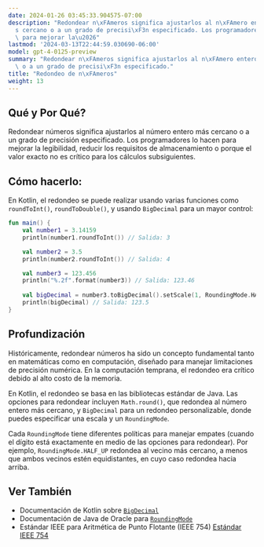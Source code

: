 ```yaml
---
date: 2024-01-26 03:45:33.904575-07:00
description: "Redondear n\xFAmeros significa ajustarlos al n\xFAmero entero m\xE1\
  s cercano o a un grado de precisi\xF3n especificado. Los programadores lo hacen\
  \ para mejorar la\u2026"
lastmod: '2024-03-13T22:44:59.030690-06:00'
model: gpt-4-0125-preview
summary: "Redondear n\xFAmeros significa ajustarlos al n\xFAmero entero m\xE1s cercano\
  \ o a un grado de precisi\xF3n especificado."
title: "Redondeo de n\xFAmeros"
weight: 13
---
```


## Qué y Por Qué?

Redondear números significa ajustarlos al número entero más cercano o a un grado de precisión especificado. Los programadores lo hacen para mejorar la legibilidad, reducir los requisitos de almacenamiento o porque el valor exacto no es crítico para los cálculos subsiguientes.

## Cómo hacerlo:

En Kotlin, el redondeo se puede realizar usando varias funciones como `roundToInt()`, `roundToDouble()`, y usando `BigDecimal` para un mayor control:

```kotlin
fun main() {
    val number1 = 3.14159
    println(number1.roundToInt()) // Salida: 3

    val number2 = 3.5
    println(number2.roundToInt()) // Salida: 4

    val number3 = 123.456
    println("%.2f".format(number3)) // Salida: 123.46
    
    val bigDecimal = number3.toBigDecimal().setScale(1, RoundingMode.HALF_EVEN)
    println(bigDecimal) // Salida: 123.5
}
```

## Profundización

Históricamente, redondear números ha sido un concepto fundamental tanto en matemáticas como en computación, diseñado para manejar limitaciones de precisión numérica. En la computación temprana, el redondeo era crítico debido al alto costo de la memoria.

En Kotlin, el redondeo se basa en las bibliotecas estándar de Java. Las opciones para redondear incluyen `Math.round()`, que redondea al número entero más cercano, y `BigDecimal` para un redondeo personalizable, donde puedes especificar una escala y un `RoundingMode`.

Cada `RoundingMode` tiene diferentes políticas para manejar empates (cuando el dígito está exactamente en medio de las opciones para redondear). Por ejemplo, `RoundingMode.HALF_UP` redondea al vecino más cercano, a menos que ambos vecinos estén equidistantes, en cuyo caso redondea hacia arriba.

## Ver También

- Documentación de Kotlin sobre [`BigDecimal`](https://kotlinlang.org/api/latest/jvm/stdlib/kotlin/java.math.-big-decimal/index.html)
- Documentación de Java de Oracle para [`RoundingMode`](https://docs.oracle.com/javase/8/docs/api/java/math/RoundingMode.html)
- Estándar IEEE para Aritmética de Punto Flotante (IEEE 754) [Estándar IEEE 754](https://ieeexplore.ieee.org/document/4610935)
